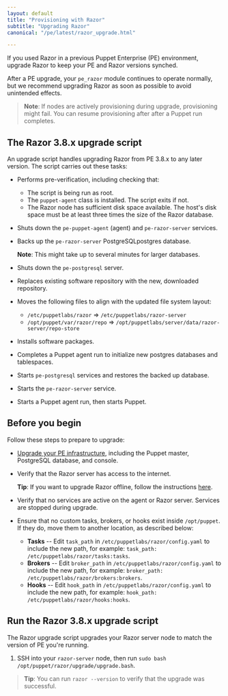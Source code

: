 ```yaml
---
layout: default
title: "Provisioning with Razor"
subtitle: "Upgrading Razor"
canonical: "/pe/latest/razor_upgrade.html"

---
```


If you used Razor in a previous Puppet Enterprise (PE) environment, upgrade Razor to keep your PE and Razor versions synched.

After a PE upgrade, your `pe_razor` module continues to operate normally, but we recommend upgrading Razor as soon as possible to avoid unintended effects.

> **Note**: If nodes are actively provisioning during upgrade, provisioning might fail. You can resume provisioning after after a Puppet run completes.

## The Razor 3.8.x upgrade script

An upgrade script handles upgrading Razor from PE 3.8.x to any later version. The script carries out these tasks:

* Performs pre-verification, including checking that:
    * The script is being run as root.
    * The `puppet-agent` class is installed. The script exits if not.
    * The Razor node has sufficient disk space available. The host's disk space must be at least three times the size of the Razor database.
* Shuts down the `pe-puppet-agent` (agent) and `pe-razor-server` services.
* Backs up the `pe-razor-server` PostgreSQLpostgres database.

	**Note**: This might take up to several minutes for larger databases.

* Shuts down the `pe-postgresql` server.
* Replaces existing software repository with the new, downloaded repository.
* Moves the following files to align with the updated file system layout:
	* `/etc/puppetlabs/razor` => `/etc/puppetlabs/razor-server`
	* `/opt/puppet/var/razor/repo` => `/opt/puppetlabs/server/data/razor-server/repo-store`
* Installs software packages.
* Completes a Puppet agent run to initialize new postgres databases and tablespaces.
* Starts `pe-postgresql` services and restores the backed up database.
* Starts the `pe-razor-server` service.
* Starts a Puppet agent run, then starts Puppet.

## Before you begin

Follow these steps to prepare to upgrade:

* [Upgrade your PE infrastructure](./install_upgrading.html), including the Puppet master, PostgreSQL database, and console.

* Verify that the Razor server has access to the internet.

  **Tip**: If you want to upgrade Razor offline, follow the instructions [here](./razor_install.html#install-the-razor-server).

* Verify that no services are active on the agent or Razor server. Services are stopped during upgrade.

* Ensure that no custom tasks, brokers, or hooks exist inside `/opt/puppet`. If they do, move them to another location, as described below:
  * **Tasks** -- Edit `task_path` in `/etc/puppetlabs/razor/config.yaml` to include the new path, for example: `task_path: /etc/puppetlabs/razor/tasks:tasks`.
  * **Brokers** -- Edit `broker_path` in `/etc/puppetlabs/razor/config.yaml` to include the new path, for example: `broker_path: /etc/puppetlabs/razor/brokers:brokers`.
  * **Hooks** -- Edit `hook_path` in `/etc/puppetlabs/razor/config.yaml` to include the new path, for example: `hook_path: /etc/puppetlabs/razor/hooks:hooks`.

## Run the Razor 3.8.x upgrade script

The Razor upgrade script upgrades your Razor server node to match the version of PE you're running.

1. SSH into your `razor-server` node, then run `sudo bash /opt/puppet/razor/upgrade/upgrade.bash`.

> **Tip**: You can run `razor --version` to verify that the upgrade was successful.


